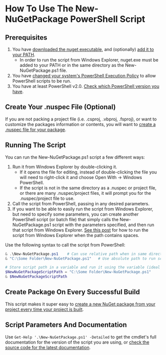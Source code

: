 # How To Use The New-NuGetPackage PowerShell Script


## Prerequisites

1. You have [downloaded the nuget executable](https://github.com/NuGet/Home/releases), and (optionally) [add it to your PATH](AddNuGetExeToYourPath.md).
	* In order to run the script from Windows Explorer, nuget.exe must be added to your PATH or in the same directory as the New-NuGetPackage.ps1 file.
1. You have [changed your system's PowerShell Execution Policy](CheckAndChangePowerShellsExecutionPolicy.md) to allow PowerShell scripts to be run.
1. You have at least PowerShell v2.0.  [Check which PowerShell version you have](CheckWhichVersionOfPowerShellYouHaveInstalled.md).


## Create Your .nuspec File (Optional)

If you are not packing a project file (i.e. .csproj, .vbproj, .fsproj), or want to customize the packages information or contents, you will want to [create a .nuspec file for your package](CreateANuspecFileForYourPackage.md).


## Running The Script

You can run the New-NuGetPackage.ps1 script a few different ways:

1. Run it from Windows Explorer by double-clicking it.
	* If it opens the file for editing, instead of double-clicking the file you will need to right-click it and choose Open With -> Windows PowerShell.
	* If the script is not in the same directory as a .nuspec or project file, or there are many .nuspec/project files, it will prompt you for the .nuspec/project file to use.
1. Call the script from PowerShell, passing in any desired parameters.
1. If you want to be able to easily run the script from Windows Explorer, but need to specify some parameters, you can create another PowerShell script (or batch file) that simply calls the New-NuGetPackage.ps1 script with the parameters specified, and then run that script from Windows Explorer. [See this post](http://blog.danskingdom.com/fix-problem-where-windows-powershell-cannot-run-script-whose-path-contains-spaces/) for how to run the script from Windows Explorer when the path contains spaces.

Use the following syntax to call the script from PowerShell:

```PowerShell
& .\New-NuGetPackage.ps1    # Can use relative path when in same directory as the script.
& "C:\Some Folder\New-NuGetPackage.ps1"   # Use absolute path to run script from anywhere.

# Store script path in a variable and run it using the variable (ideal if running script more than once).
$NewNuGetPackageScriptPath = "C:\Some Folder\New-NuGetPackage.ps1"
& $NewNuGetPackageScriptPath
```


## Create Package On Every Successful Build

This script makes it super easy to [create a new NuGet package from your project every time your project is built](NuGetPackageToCreateANuGetPackageFromYourProjectAfterEveryBuild.md).


## Script Parameters And Documentation

Use `Get-Help '.\New-NuGetPackage.ps1' -Detailed` to get the cmdlet's full documentation for the version of the script you are using, or [check the source code for the latest documentation](../src/New-NuGetPackage.ps1).
